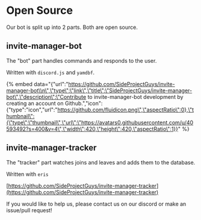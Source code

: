 # Open Source

Our bot is split up into 2 parts. Both are open source.

## invite-manager-bot

The "bot" part handles commands and responds to the user.

Written with `discord.js` and `yamdbf`.

{% embed data="{\"url\":\"https://github.com/SideProjectGuys/invite-manager-bot\\n\",\"type\":\"link\",\"title\":\"SideProjectGuys/invite-manager-bot\",\"description\":\"Contribute to invite-manager-bot development by creating an account on Github.\",\"icon\":{\"type\":\"icon\",\"url\":\"https://github.com/fluidicon.png\",\"aspectRatio\":0},\"thumbnail\":{\"type\":\"thumbnail\",\"url\":\"https://avatars0.githubusercontent.com/u/40593492?s=400&v=4\",\"width\":420,\"height\":420,\"aspectRatio\":1}}" %}

## invite-manager-tracker

The "tracker" part watches joins and leaves and adds them to the database.

Written with `eris`

[https://github.com/SideProjectGuys/invite-manager-tracker](https://github.com/SideProjectGuys/invite-manager-tracker)  
  
  
If you would like to help us, please contact us on our discord or make an issue/pull request!


